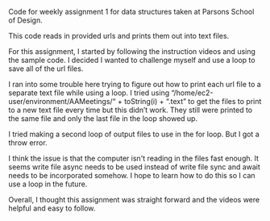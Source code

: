 Code for weekly assignment 1 for data structures taken at Parsons School of Design. 

This code reads in provided urls and prints them out into text files. 

For this assignment, I started by following the instruction videos and using the sample code. I decided I wanted to challenge myself and use a loop to save all of the url files. 

I ran into some trouble here trying to figure out how to print each url file to a separate text file while using a loop. I tried using “/home/ec2-user/environment/AAMeetings/“ + toString(i) + “.text” to get the files to print to a new text file every time but this didn’t work. They still were printed to the same file and only the last file in the loop showed up. 

I tried making a second loop of output files to use in the for loop.  But I got a throw error. 

I think the issue is that the computer isn't reading in the files fast enough. It seems write file async needs to be used instead of write file sync and await needs to be incorporated somehow. I hope to learn how to do this so I can use a loop in the future.

Overall, I thought this assignment was straight forward and the videos were helpful and easy to follow.
